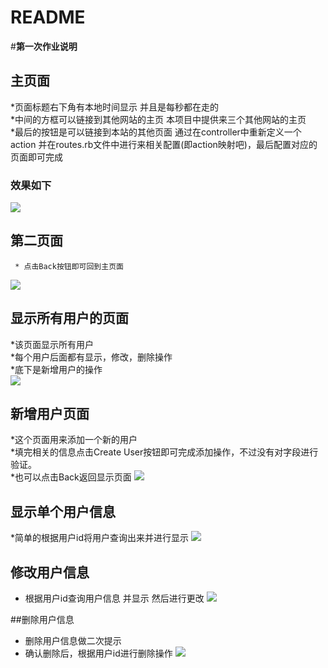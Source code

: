 # README

#<b>第一次作业说明</b>

## 主页面 
  *页面标题右下角有本地时间显示 并且是每秒都在走的<br/>
  *中间的方框可以链接到其他网站的主页 本项目中提供来三个其他网站的主页<br/>
  *最后的按钮是可以链接到本站的其他页面  通过在controller中重新定义一个action 并在routes.rb文件中进行来相关配置(即action映射吧)，最后配置对应的页面即可完成<br/>
### 效果如下
  ![](https://github.com/lockfu/homework-all/blob/master/app/raw/scatch1.png)
  
## 第二页面
     * 点击Back按钮即可回到主页面
   ![](https://github.com/lockfu/homework-all/blob/master/app/raw/scatch2.png)

## 显示所有用户的页面
   *该页面显示所有用户<br/>
   *每个用户后面都有显示，修改，删除操作<br/>
   *底下是新增用户的操作<br/>
   ![](https://github.com/lockfu/homework-all/blob/master/app/raw/scatch3.png)
   
## 新增用户页面
   *这个页面用来添加一个新的用户<br/>
   *填完相关的信息点击Create User按钮即可完成添加操作，不过没有对字段进行验证。<br/>
   *也可以点击Back返回显示页面
   ![](https://github.com/lockfu/homework-all/blob/master/app/raw/scatch4.png)

## 显示单个用户信息
  *简单的根据用户id将用户查询出来并进行显示
  ![](https://github.com/lockfu/homework-all/blob/master/app/raw/scatch5.png)

## 修改用户信息
  * 根据用户id查询用户信息 并显示 然后进行更改
  ![](https://github.com/lockfu/homework-all/blob/master/app/raw/scatch6.png)
  
##删除用户信息
  * 删除用户信息做二次提示
  * 确认删除后，根据用户id进行删除操作
  ![](https://github.com/lockfu/homework-all/blob/master/app/raw/scatch8.png)
